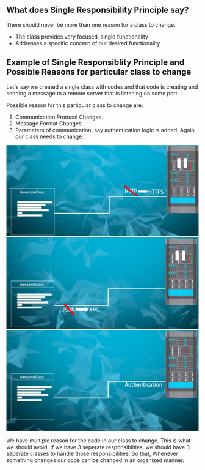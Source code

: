 ## What does Single Responsibility Principle say?
There should never be more than one reason for a class to change.

- The class provides very focused, single functionality
- Addresses a specific concern of our desired functionality.

## Example of Single Responsiblity Principle and Possible Reasons for particular class to change
Let's say we created a single class with codes and that code is creating and sending a message to a remote server that is listening on some port.

Possible reason for this particular class to change are: 

1. Communication Protocol Changes.
2. Message Format Changes.
3. Parameters of communication, say authentication logic is added. Again our class needs to change.

![Communication Protocol Changes](reason1.jpg)
![Message Format Changes](reason2.jpg)
![Authentication](reason3.jpg)



We have multiple reason for the code in our class to change. This is what we should avoid. If we have 3 seperate responsiblities, we should have 3 seperate classes to handle those responsibilities. So that, Whenever something changes our code can be changed in an organized manner.